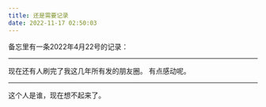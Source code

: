 ```yaml
---
title: 还是需要记录
date: 2022-11-17 02:50:03
---
```

备忘里有一条2022年4月22号的记录：

----

现在还有人刷完了我这几年所有发的朋友圈。
有点感动呢。

----

这个人是谁，现在想不起来了。